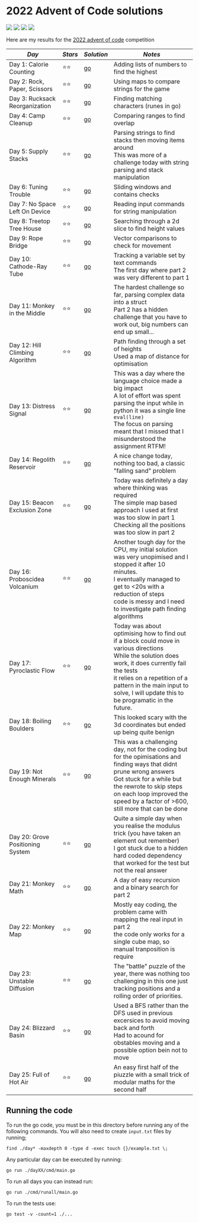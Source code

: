 # 2022 Advent of Code solutions

![](https://img.shields.io/badge/tests%20passed%20🐹-0/49-important)
![](https://img.shields.io/badge/day%20📅-25-blue)
![](https://img.shields.io/badge/stars%20⭐-50-yellow)
![](https://img.shields.io/badge/days%20completed-25-red)

Here are my results for the [2022 advent of code](https://adventofcode.com/2022) competition


|              *Day*              | *Stars* |  *Solution*  |                         *Notes*                         |
|---------------------------------|---------|--------------|---------------------------------------------------------|
| Day 1: Calorie Counting         |  ⭐⭐  | [go](day01/) | Adding lists of numbers to find the highest             |
| Day 2: Rock, Paper, Scissors    |  ⭐⭐  | [go](day02/) | Using maps to compare strings for the game              |
| Day 3: Rucksack Reorganization  |  ⭐⭐  | [go](day03/) | Finding matching characters (runes in go)               |
| Day 4: Camp Cleanup             |  ⭐⭐  | [go](day04/) | Comparing ranges to find overlap                        |
| Day 5: Supply Stacks            |  ⭐⭐  | [go](day05/) | Parsing strings to find stacks then moving items around<br>This was more of a challenge today with string parsing and stack manipulation |
| Day 6: Tuning Trouble           |  ⭐⭐  | [go](day06/) | Sliding windows and contains checks                     |
| Day 7: No Space Left On Device  |  ⭐⭐  | [go](day07/) | Reading input commands for string manipulation          |
| Day 8: Treetop Tree House       |  ⭐⭐  | [go](day08/) | Searching through a 2d slice to find height values      |
| Day 9: Rope Bridge              |  ⭐⭐  | [go](day09/) | Vector comparisons to check for movement                |
| Day 10: Cathode-Ray Tube        |  ⭐⭐  | [go](day10/) | Tracking a variable set by text commands<br>The first day where part 2 was very different to part 1 |
| Day 11: Monkey in the Middle    |  ⭐⭐  | [go](day11/) | The hardest challenge so far, parsing complex data into a struct<br>Part 2 has a hidden challenge that you have to work out, big numbers can end up small... |
| Day 12: Hill Climbing Algorithm |  ⭐⭐  | [go](day12/) | Path finding through a set of heights<br>Used a map of distance for optimisation |
| Day 13: Distress Signal         |  ⭐⭐  | [go](day13/) | This was a day where the language choice made a big impact<br>A lot of effort was spent parsing the input while in python it was a single line `eval(line)`<br>The focus on parsing meant that I missed that I misunderstood the assignment RTFM! |
| Day 14: Regolith Reservoir      |  ⭐⭐  | [go](day14/) | A nice change today, nothing too bad, a classic "falling sand" problem |
| Day 15: Beacon Exclusion Zone   |  ⭐⭐  | [go](day15/) | Today was definitely a day where thinking was required<br>The simple map based approach I used at first was too slow in part 1<br>Checking all the positions was too slow in part 2 |
| Day 16: Proboscidea Volcanium   |  ⭐⭐  | [go](day16/) | Another tough day for the CPU, my initial solution was very unopimised and I stopped it after 10 minutes.<br>I eventually managed to get to <20s with a reduction of steps<br>code is messy and I need to investigate path finding algorithms |
| Day 17: Pyroclastic Flow        |  ⭐⭐  | [go](day17/) | Today was about optimising how to find out if a block could move in various directions<br>While the solution does work, it does currently fail the tests<br>it relies on a repetition of a pattern in the main input to solve, I will update this to be programatic in the future. |
| Day 18: Boiling Boulders        |  ⭐⭐  | [go](day18/) | This looked scary with the 3d coordinates but ended up being quite benign |
| Day 19: Not Enough Minerals     |  ⭐⭐  | [go](day19/) | This was a challenging day, not for the coding but for the opimisations and finding ways that didnt prune wrong answers<br>Got stuck for a while but the rewrote to skip steps on each loop improved the speed by a factor of >600, still more that can be done |
| Day 20: Grove Positioning System |  ⭐⭐  | [go](day20/) | Quite a simple day when you realise the modulus trick (you have taken an element out remember)<br>I got stuck due to a hidden hard coded dependency that worked for the test but not the real answer |
| Day 21: Monkey Math             |  ⭐⭐  | [go](day21/) | A day of easy recursion and a binary search for part 2 |
| Day 22: Monkey Map              |  ⭐⭐  | [go](day22/) | Mostly eay coding, the problem came with mapping the real input in part 2<br>the code only works for a single cube map, so manual tranposition is require |
| Day 23: Unstable Diffusion      |  ⭐⭐  | [go](day23/) | The "battle" puzzle of the year, there was nothing too challenging in this one just tracking positions and a rolling order of priorities. |
| Day 24: Blizzard Basin          |  ⭐⭐  | [go](day24/) | Used a BFS rather than the DFS used in previous excersices to avoid moving back and forth<br>Had to acound for obstables moving and a possible option bein not to move |
| Day 25: Full of Hot Air         |  ⭐⭐  | [go](day25/) | An easy first half of the piuzzle with a small trick of modular maths for the second half |



## Running the code

To run the go code, you must be in this directory before running any of the following commands. You will also need to create `input.txt` files by running;
```
find ./day* -maxdepth 0 -type d -exec touch {}/example.txt \;
```

Any particular day can be executed by running:
```
go run ./dayXX/cmd/main.go
```

To run all days you can instead run:
```
go run ./cmd/runall/main.go
```

To run the tests use:
```
go test -v -count=1 ./...
```
